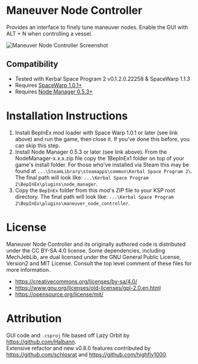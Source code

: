 # Maneuver Node Controller
 Provides an interface to finely tune maneuver nodes. Enable the GUI with ALT + N when controlling a vessel.
 
![Maneuver Node Controller Screenshot](https://i.imgur.com/9JSQg7D.png)

## Compatibility
* Tested with Kerbal Space Program 2 v0.1.2.0.22258 & SpaceWarp 1.1.3
* Requires [SpaceWarp 1.0.1+](https://spacedock.info/mod/3277/Space%20Warp%20+%20BepInEx)
* Requires [Node Manager 0.5.3+](https://spacedock.info/mod/3366/Node%20Manager)

# Installation Instructions
 1. Install BepInEx mod loader with Space Warp 1.0.1 or later (see link above) and run the game, then close it. If you've done this before, you can skip this step.
 2. Install Node Manager 0.5.3 or later (see link above). From the NodeManager-x.x.x.zip file copy the 1BepInEx1 folder on top of your game's install folder. For those who've installed via Steam this may be found at `...\SteamLibrary\steamapps\common\Kerbal Space Program 2\`. The final path will look like: `...\Kerbal Space Program 2\BepInEx\plugins\node_manager`.
 3. Copy the `BepInEx` folder from this mod's ZIP file to your KSP root directory. The final path will look like: `...\Kerbal Space Program 2\BepInEx\plugins\maneuver_node_controller`.

# License
Maneuver Node Controller and its originally authored code is distributed under the CC BY-SA 4.0 license.
Some dependencies, including MechJebLib, are dual licensed under the GNU General Public License, Version2 and MIT License. Consult the top level comment of these files for more information.
* https://creativecommons.org/licenses/by-sa/4.0/
* https://www.gnu.org/licenses/old-licenses/gpl-2.0.en.html
* https://opensource.org/license/mit/

# Attribution
GUI code and `.csproj` file based off Lazy Orbit by https://github.com/Halbann.  
Extensive refactor and new v0.8.0 features contributed by https://github.com/schlosrat and https://github.com/highfly1000.
